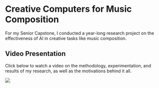 # Creative Computers for Music Composition

For my Senior Capstone, I conducted a year-long research project on the effectiveness of AI in creative tasks like music composition.

## Video Presentation

Click below to watch a video on the methodology, experimentation, and results of my research, as well as the motivations behind it all.

[![](https://img.youtube.com/vi/JXPi7Qw9sZY/0.jpg)](https://www.youtube.com/watch?v=JXPi7Qw9sZY "Click to watch a video on the findings of my research")
